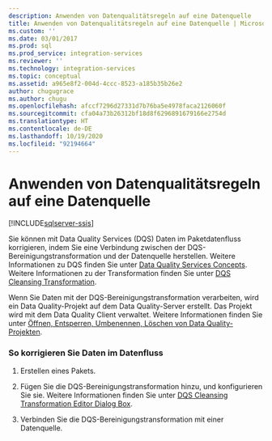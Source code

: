 ```yaml
---
description: Anwenden von Datenqualitätsregeln auf eine Datenquelle
title: Anwenden von Datenqualitätsregeln auf eine Datenquelle | Microsoft-Dokumentation
ms.custom: ''
ms.date: 03/01/2017
ms.prod: sql
ms.prod_service: integration-services
ms.reviewer: ''
ms.technology: integration-services
ms.topic: conceptual
ms.assetid: a965e8f2-004d-4ccc-8523-a185b35b26e2
author: chugugrace
ms.author: chugu
ms.openlocfilehash: afccf7296d27331d7b76ba5e4978faca2126060f
ms.sourcegitcommit: cfa04a73b26312bf18d8f6296891679166e2754d
ms.translationtype: HT
ms.contentlocale: de-DE
ms.lasthandoff: 10/19/2020
ms.locfileid: "92194664"
---
```

# <a name="apply-data-quality-rules-to-data-source"></a>Anwenden von Datenqualitätsregeln auf eine Datenquelle

[!INCLUDE[sqlserver-ssis](../../../includes/applies-to-version/sqlserver-ssis.md)]


  Sie können mit Data Quality Services (DQS) Daten im Paketdatenfluss korrigieren, indem Sie eine Verbindung zwischen der DQS-Bereinigungstransformation und der Datenquelle herstellen. Weitere Informationen zu DQS finden Sie unter [Data Quality Services Concepts](../../../data-quality-services/data-quality-services-concepts.md). Weitere Informationen zu der Transformation finden Sie unter [DQS Cleansing Transformation](../../../integration-services/data-flow/transformations/dqs-cleansing-transformation.md).  
  
 Wenn Sie Daten mit der DQS-Bereinigungstransformation verarbeiten, wird ein Data Quality-Projekt auf dem Data Quality-Server erstellt. Das Projekt wird mit dem Data Quality Client verwaltet. Weitere Informationen finden Sie unter [Öffnen, Entsperren, Umbenennen, Löschen von Data Quality-Projekten](../../../data-quality-services/open-unlock-rename-and-delete-a-data-quality-project.md).  
  
### <a name="to-correct-data-in-the-data-flow"></a>So korrigieren Sie Daten im Datenfluss  
  
1.  Erstellen eines Pakets.  
  
2.  Fügen Sie die DQS-Bereinigungstransformation hinzu, und konfigurieren Sie sie. Weitere Informationen finden Sie unter [DQS Cleansing Transformation Editor Dialog Box](./dqs-cleansing-transformation.md).  
  
3.  Verbinden Sie die DQS-Bereinigungstransformation mit einer Datenquelle.  
  
